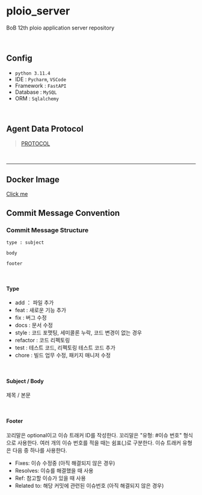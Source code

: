 # ploio_server
BoB 12th ploio application server repository

<br>
 
## Config

- `python 3.11.4` <br>
- IDE : `Pycharm`, `VSCode` <br>
- Framework : `FastAPI` <br>
- Database : `MySQL` <br>
- ORM : `Sqlalchemy` <br>

<br>

## Agent Data Protocol

> [PROTOCOL](https://github.com/gazok/ploio_agent/blob/master/docs/PROTOCOL.md)

<br>

---

## Docker Image

[Click me](https://github.com/users/oxdjww/packages/container/package/ploio_server)

## Commit Message Convention

### Commit Message Structure

```
type : subject

body

footer
```

<br>
 
#### Type

- add ： 파일 추가
- feat : 새로운 기능 추가
- fix : 버그 수정
- docs : 문서 수정
- style : 코드 포맷팅, 세미콜론 누락, 코드 변경이 없는 경우
- refactor : 코드 리펙토링
- test : 테스트 코드, 리펙토링 테스트 코드 추가
- chore : 빌드 업무 수정, 패키지 매니저 수정

<br>

#### Subject / Body
제목 / 본문

<br>

#### Footer
꼬리말은 optional이고 이슈 트래커 ID를 작성한다.
꼬리말은 "유형: #이슈 번호" 형식으로 사용한다.
여러 개의 이슈 번호를 적을 때는 쉼표(,)로 구분한다.
이슈 트래커 유형은 다음 중 하나를 사용한다.

- Fixes: 이슈 수정중 (아직 해결되지 않은 경우)
- Resolves: 이슈를 해결했을 때 사용
- Ref: 참고할 이슈가 있을 때 사용
- Related to: 해당 커밋에 관련된 이슈번호 (아직 해결되지 않은 경우)
